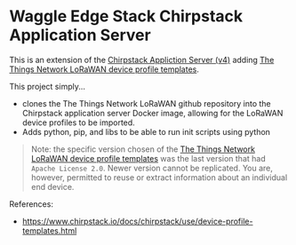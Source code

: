 # Waggle Edge Stack Chirpstack Application Server

This is an extension of the [Chirpstack Appliction Server (v4)](https://www.chirpstack.io/docs/chirpstack/changelog.html) adding [The Things Network LoRaWAN device profile templates](https://github.com/TheThingsNetwork/lorawan-devices).

This project simply...
- clones the The Things Network LoRaWAN github repository into the Chirpstack application server Docker image, allowing for the LoRaWAN device profiles to be imported.
- Adds python, pip, and libs to be able to run init scripts using python

> Note: the specific version chosen of the [The Things Network LoRaWAN device profile templates](https://github.com/TheThingsNetwork/lorawan-devices) was the last version that had `Apache License 2.0`. Newer version cannot be replicated. You are, however, permitted to reuse or extract information about an individual end device. 

References:
- https://www.chirpstack.io/docs/chirpstack/use/device-profile-templates.html

